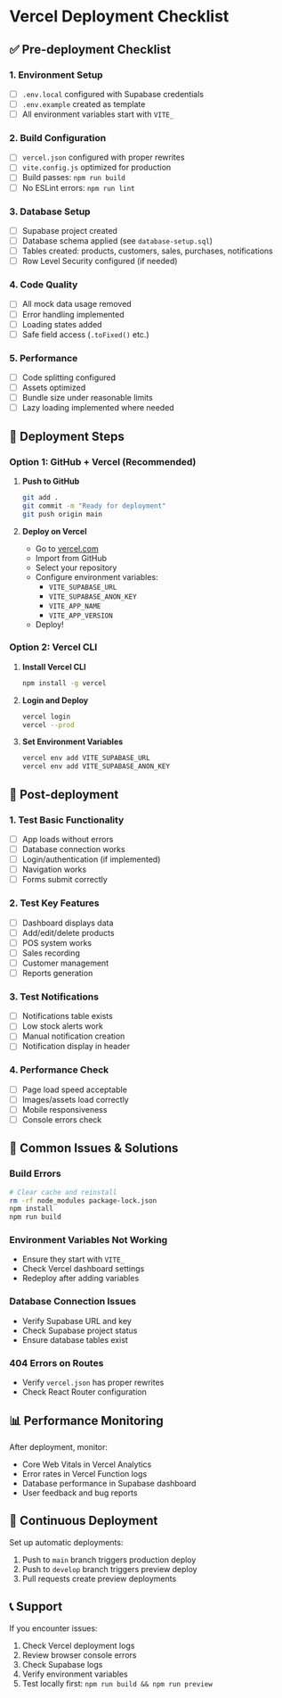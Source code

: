 # Vercel Deployment Checklist

## ✅ Pre-deployment Checklist

### 1. Environment Setup
- [ ] `.env.local` configured with Supabase credentials
- [ ] `.env.example` created as template
- [ ] All environment variables start with `VITE_`

### 2. Build Configuration
- [ ] `vercel.json` configured with proper rewrites
- [ ] `vite.config.js` optimized for production
- [ ] Build passes: `npm run build`
- [ ] No ESLint errors: `npm run lint`

### 3. Database Setup
- [ ] Supabase project created
- [ ] Database schema applied (see `database-setup.sql`)
- [ ] Tables created: products, customers, sales, purchases, notifications
- [ ] Row Level Security configured (if needed)

### 4. Code Quality
- [ ] All mock data usage removed
- [ ] Error handling implemented
- [ ] Loading states added
- [ ] Safe field access (`.toFixed()` etc.)

### 5. Performance
- [ ] Code splitting configured
- [ ] Assets optimized
- [ ] Bundle size under reasonable limits
- [ ] Lazy loading implemented where needed

## 🚀 Deployment Steps

### Option 1: GitHub + Vercel (Recommended)

1. **Push to GitHub**
   ```bash
   git add .
   git commit -m "Ready for deployment"
   git push origin main
   ```

2. **Deploy on Vercel**
   - Go to [vercel.com](https://vercel.com)
   - Import from GitHub
   - Select your repository
   - Configure environment variables:
     - `VITE_SUPABASE_URL`
     - `VITE_SUPABASE_ANON_KEY`
     - `VITE_APP_NAME`
     - `VITE_APP_VERSION`
   - Deploy!

### Option 2: Vercel CLI

1. **Install Vercel CLI**
   ```bash
   npm install -g vercel
   ```

2. **Login and Deploy**
   ```bash
   vercel login
   vercel --prod
   ```

3. **Set Environment Variables**
   ```bash
   vercel env add VITE_SUPABASE_URL
   vercel env add VITE_SUPABASE_ANON_KEY
   ```

## 🔧 Post-deployment

### 1. Test Basic Functionality
- [ ] App loads without errors
- [ ] Database connection works
- [ ] Login/authentication (if implemented)
- [ ] Navigation works
- [ ] Forms submit correctly

### 2. Test Key Features
- [ ] Dashboard displays data
- [ ] Add/edit/delete products
- [ ] POS system works
- [ ] Sales recording
- [ ] Customer management
- [ ] Reports generation

### 3. Test Notifications
- [ ] Notifications table exists
- [ ] Low stock alerts work
- [ ] Manual notification creation
- [ ] Notification display in header

### 4. Performance Check
- [ ] Page load speed acceptable
- [ ] Images/assets load correctly
- [ ] Mobile responsiveness
- [ ] Console errors check

## 🐛 Common Issues & Solutions

### Build Errors
```bash
# Clear cache and reinstall
rm -rf node_modules package-lock.json
npm install
npm run build
```

### Environment Variables Not Working
- Ensure they start with `VITE_`
- Check Vercel dashboard settings
- Redeploy after adding variables

### Database Connection Issues
- Verify Supabase URL and key
- Check Supabase project status
- Ensure database tables exist

### 404 Errors on Routes
- Verify `vercel.json` has proper rewrites
- Check React Router configuration

## 📊 Performance Monitoring

After deployment, monitor:
- Core Web Vitals in Vercel Analytics
- Error rates in Vercel Function logs
- Database performance in Supabase dashboard
- User feedback and bug reports

## 🔄 Continuous Deployment

Set up automatic deployments:
1. Push to `main` branch triggers production deploy
2. Push to `develop` branch triggers preview deploy
3. Pull requests create preview deployments

## 📞 Support

If you encounter issues:
1. Check Vercel deployment logs
2. Review browser console errors
3. Check Supabase logs
4. Verify environment variables
5. Test locally first: `npm run build && npm run preview`
